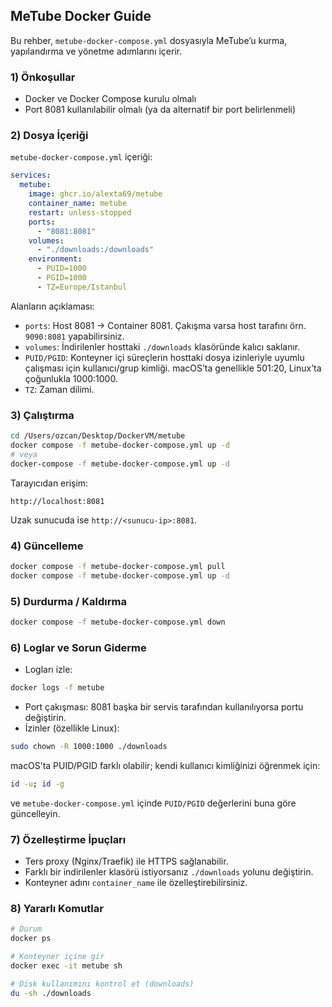 ## MeTube Docker Guide

Bu rehber, `metube-docker-compose.yml` dosyasıyla MeTube’u kurma, yapılandırma ve yönetme adımlarını içerir.

### 1) Önkoşullar
- Docker ve Docker Compose kurulu olmalı
- Port 8081 kullanılabilir olmalı (ya da alternatif bir port belirlenmeli)

### 2) Dosya İçeriği
`metube-docker-compose.yml` içeriği:
```yaml
services:
  metube:
    image: ghcr.io/alexta69/metube
    container_name: metube
    restart: unless-stopped
    ports:
      - "8081:8081"
    volumes:
      - "./downloads:/downloads"
    environment:
      - PUID=1000
      - PGID=1000
      - TZ=Europe/Istanbul
```

Alanların açıklaması:
- `ports`: Host 8081 → Container 8081. Çakışma varsa host tarafını örn. `9090:8081` yapabilirsiniz.
- `volumes`: İndirilenler hosttaki `./downloads` klasöründe kalıcı saklanır.
- `PUID/PGID`: Konteyner içi süreçlerin hosttaki dosya izinleriyle uyumlu çalışması için kullanıcı/grup kimliği. macOS’ta genellikle 501:20, Linux’ta çoğunlukla 1000:1000.
- `TZ`: Zaman dilimi.

### 3) Çalıştırma
```bash
cd /Users/ozcan/Desktop/DockerVM/metube
docker compose -f metube-docker-compose.yml up -d
# veya
docker-compose -f metube-docker-compose.yml up -d
```

Tarayıcıdan erişim:
```
http://localhost:8081
```
Uzak sunucuda ise `http://<sunucu-ip>:8081`.

### 4) Güncelleme
```bash
docker compose -f metube-docker-compose.yml pull
docker compose -f metube-docker-compose.yml up -d
```

### 5) Durdurma / Kaldırma
```bash
docker compose -f metube-docker-compose.yml down
```

### 6) Loglar ve Sorun Giderme
- Logları izle:
```bash
docker logs -f metube
```
- Port çakışması: 8081 başka bir servis tarafından kullanılıyorsa portu değiştirin.
- İzinler (özellikle Linux):
```bash
sudo chown -R 1000:1000 ./downloads
```
macOS’ta PUID/PGID farklı olabilir; kendi kullanıcı kimliğinizi öğrenmek için:
```bash
id -u; id -g
```
ve `metube-docker-compose.yml` içinde `PUID/PGID` değerlerini buna göre güncelleyin.

### 7) Özelleştirme İpuçları
- Ters proxy (Nginx/Traefik) ile HTTPS sağlanabilir.
- Farklı bir indirilenler klasörü istiyorsanız `./downloads` yolunu değiştirin.
- Konteyner adını `container_name` ile özelleştirebilirsiniz.

### 8) Yararlı Komutlar
```bash
# Durum
docker ps

# Konteyner içine gir
docker exec -it metube sh

# Disk kullanımını kontrol et (downloads)
du -sh ./downloads
```


